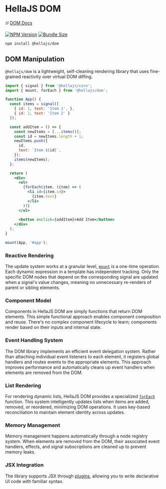 # HellaJS DOM

⮺ [DOM Docs](https://hellajs.com/packages/dom/mount)

[![NPM Version](https://img.shields.io/npm/v/@hellajs/dom)](https://www.npmjs.com/package/@hellajs/dom)
[![Bundle Size](https://img.shields.io/bundlephobia/minzip/@hellajs/dom@latest)](https://bundlephobia.com/package/@hellajs/dom)


```bash
npm install @hellajs/dom
```

## DOM Manipulation

`@hellajs/dom` is a lightweight, self-cleaning rendering library that uses fine-grained reactivity over virtual DOM diffing.

```jsx
import { signal } from '@hellajs/core';
import { mount, forEach } from '@hellajs/dom';

function App() {
  const items = signal([
    { id: 1, text: 'Item 1', },
    { id: 2, text: 'Item 2' }
  ]);

  const addItem = () => {
    const newItems = [...items()];
    const id = newItems.length + 1;
    newItems.push({
      id,
      text: `Item ${id}`,
    });
    items(newItems);
  };

  return (
    <div>      
      <ul>
        {forEach(item, (item) => (
          <li id={item.id}>
            {item.text}
          </li>
        ))}
      </ul>
      
      <button onclick={addItem}>Add Item</button>
    </div>
  );
}

mount(App, '#app');
```

### Reactive Rendering

The update system works at a granular level, [`mount`](https://www.hellajs.com/packages/dom/mount/) is a one-time operation. Each dynamic expression in a template has independent tracking. Only the specific DOM nodes that depend on the corresponding signal are updated when a signal's value changes, meaning no unnecessary re-renders of parent or sibling elements.

### Component Model

Components in HellaJS DOM are simply functions that return DOM elements. This simple functional approach enables component composition and reuse. There's no complex component lifecycle to learn; components render based on their inputs and internal state.

### Event Handling System

The DOM library implements an efficient event delegation system. Rather than attaching individual event listeners to each element, it registers global handlers and routes events to the appropriate elements. This approach improves performance and automatically cleans up event handlers when elements are removed from the DOM.

### List Rendering

For rendering dynamic lists, HellaJS DOM provides a specialized [`forEach`](https://www.hellajs.com/packages/dom/forEach/) function. This system intelligently updates lists when items are added, removed, or reordered, minimizing DOM operations. It uses key-based reconciliation to maintain element identity across updates.

### Memory Management

Memory management happens automatically through a node registry system. When elements are removed from the DOM, their associated event handlers, effects, and signal subscriptions are cleaned up to prevent memory leaks.

### JSX Integration

The library supports JSX through [plugins](https://www.hellajs.com/plugins), allowing you to write declarative UI code with familiar syntax.